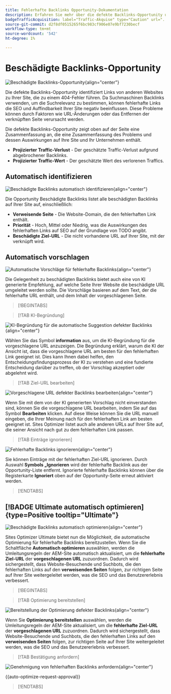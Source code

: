 ```yaml
---
title: Fehlerhafte Backlinks Opportunity-Dokumentation
description: Erfahren Sie mehr über die defekte Backlinks-Opportunity und wie Sie sie zur Verbesserung der Traffic-Akquise verwenden können.
badgeTrafficAcquisition: label="Traffic-Akquise" type="Caution" url="../../opportunity-types/traffic-acquisition.md" tooltip="Traffic-Akquise"
source-git-commit: d2f8df0515265f6bc983cf906e07e9bf7230becf
workflow-type: tm+mt
source-wordcount: '542'
ht-degree: 1%

---
```



# Beschädigte Backlinks-Opportunity

![Beschädigte Backlinks-Opportunity](./assets/broken-backlinks/hero.png){align="center"}

Die defekte Backlinks-Opportunity identifiziert Links von anderen Websites zu Ihrer Site, die zu einem 404-Fehler führen. Da Suchmaschinen Backlinks verwenden, um die Suchrelevanz zu bestimmen, können fehlerhafte Links die SEO und Auffindbarkeit Ihrer Site negativ beeinflussen. Diese Probleme können durch Faktoren wie URL-Änderungen oder das Entfernen der verknüpften Seite verursacht werden.

Die defekte Backlinks-Opportunity zeigt oben auf der Seite eine Zusammenfassung an, die eine Zusammenfassung des Problems und dessen Auswirkungen auf Ihre Site und Ihr Unternehmen enthält.

* **Projizierter Traffic-Verlust** - Der geschätzte Traffic-Verlust aufgrund abgebrochener Backlinks.
* **Projizierter Traffic-Wert** - Der geschätzte Wert des verlorenen Traffics.

## Automatisch identifizieren

![Beschädigte Backlinks automatisch identifizieren](./assets/broken-backlinks/auto-identify.png){align="center"}

Die Opportunity Beschädigte Backlinks listet alle beschädigten Backlinks auf Ihrer Site auf, einschließlich:

* **Verweisende Seite** - Die Website-Domain, die den fehlerhaften Link enthält.
* **Priorität** - Hoch, Mittel oder Niedrig, was die Auswirkungen des fehlerhaften Links auf SEO auf der Grundlage von TODO angibt.
* **Beschädigte Ziel-URL** - Die nicht vorhandene URL auf Ihrer Site, mit der verknüpft wird.

## Automatisch vorschlagen

![Automatische Vorschläge für fehlerhafte Backlinks](./assets/broken-backlinks/auto-suggest.png){align="center"}

Die Gelegenheit zu beschädigten Backlinks bietet auch eine von KI generierte Empfehlung, auf welche Seite Ihrer Website die beschädigte URL umgeleitet werden sollte. Die Vorschläge basieren auf dem Text, der die fehlerhafte URL enthält, und dem Inhalt der vorgeschlagenen Seite.


>[!BEGINTABS]

>[!TAB KI-Begründung]

![KI-Begründung für die automatische Suggestion defekter Backlinks](./assets/broken-backlinks/auto-suggest-ai-rationale.png){align="center"}

Wählen Sie das Symbol **information** aus, um die KI-Begründung für die vorgeschlagene URL anzuzeigen. Die Begründung erklärt, warum die KI der Ansicht ist, dass die vorgeschlagene URL am besten für den fehlerhaften Link geeignet ist. Dies kann Ihnen dabei helfen, den Entscheidungsfindungsprozess der KI zu verstehen und eine fundierte Entscheidung darüber zu treffen, ob der Vorschlag akzeptiert oder abgelehnt wird.

>[!TAB Ziel-URL bearbeiten]

![Vorgeschlagene URL defekter Backlinks bearbeiten](./assets/broken-backlinks/edit-target-url.png){align="center"}

Wenn Sie mit dem von der KI generierten Vorschlag nicht einverstanden sind, können Sie die vorgeschlagene URL bearbeiten, indem Sie auf das Symbol **Bearbeiten** klicken. Auf diese Weise können Sie die URL manuell eingeben, die Ihrer Meinung nach für den fehlerhaften Link am besten geeignet ist. Sites Optimizer listet auch alle anderen URLs auf Ihrer Site auf, die seiner Ansicht nach gut zu dem fehlerhaften Link passen.

>[!TAB Einträge ignorieren]

![Fehlerhafte Backlinks ignorieren](./assets/broken-backlinks/ignore.png){align="center"}

Sie können Einträge mit der fehlerhaften Ziel-URL ignorieren. Durch Auswahl **Symbols „Ignorieren** wird der fehlerhafte Backlink aus der Opportunity-Liste entfernt. Ignorierte fehlerhafte Backlinks können über die Registerkarte **Ignoriert** oben auf der Opportunity-Seite erneut aktiviert werden.

>[!ENDTABS]


## [!BADGE Ultimate automatisch optimieren]{type=Positive tooltip="Ultimate"}


![Beschädigte Backlinks automatisch optimieren](./assets/broken-backlinks/auto-optimize.png){align="center"}

Sites Optimizer Ultimate bietet nun die Möglichkeit, die automatische Optimierung für fehlerhafte Backlinks bereitzustellen. Wenn Sie die Schaltfläche **Automatisch optimieren** auswählen, werden die Umleitungsregeln der AEM-Site automatisch aktualisiert, um die **fehlerhafte Ziel-URL** der **vorgeschlagenen URL** zuzuordnen. Dadurch wird sichergestellt, dass Website-Besuchende und Suchbots, die den fehlerhaften Links auf den **verweisenden Seiten** folgen, zur richtigen Seite auf Ihrer Site weitergeleitet werden, was die SEO und das Benutzererlebnis verbessert.

>[!BEGINTABS]

>[!TAB Optimierung bereitstellen]

![Bereitstellung der Optimierung defekter Backlinks](./assets/broken-backlinks/deploy-optimization.png){align="center"}

Wenn Sie **Optimierung bereitstellen** auswählen, werden die Umleitungsregeln der AEM-Site aktualisiert, um die **fehlerhafte Ziel-URL** der **vorgeschlagenen URL** zuzuordnen. Dadurch wird sichergestellt, dass Website-Besuchende und Suchbots, die den fehlerhaften Links auf den **verweisenden Seiten** folgen, zur richtigen Seite auf Ihrer Site weitergeleitet werden, was die SEO und das Benutzererlebnis verbessert.

>[!TAB Bestätigung anfordern]

![Genehmigung von fehlerhaften Backlinks anfordern](./assets/broken-backlinks/request-approval.png){align="center"}

{{auto-optimize-request-approval}}

>[!ENDTABS]
